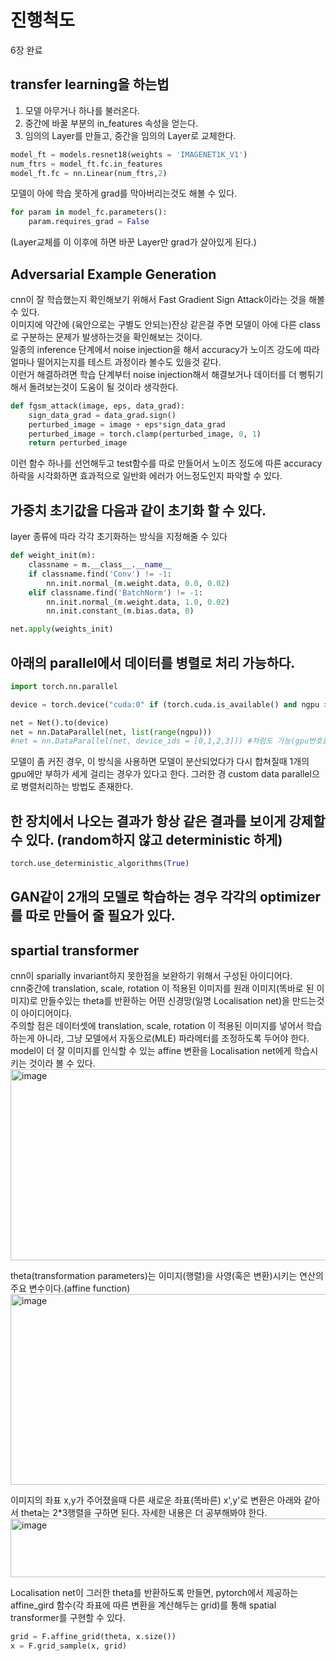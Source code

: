 # 진행척도
6장 완료




## transfer learning을 하는법
1. 모델 아무거나 하나를 불러온다.
2. 중간에 바꿀 부분의 in_features 속성을 얻는다.
3. 임의의 Layer를 만들고, 중간을 임의의 Layer로 교체한다.
```py
model_ft = models.resnet18(weights = 'IMAGENET1K_V1')   
num_ftrs = model_ft.fc.in_features   
model_ft.fc = nn.Linear(num_ftrs,2)   
```
모델이 아에 학습 못하게 grad를 막아버리는것도 해볼 수 있다.  
```py
for param in model_fc.parameters():   
    param.requires_grad = False   
```
(Layer교체를 이 이후에 하면 바꾼 Layer만 grad가 살아있게 된다.)   



## Adversarial Example Generation
cnn이 잘 학습했는지 확인해보기 위해서 Fast Gradient Sign Attack이라는 것을 해볼 수 있다.    
이미지에 약간에 (육안으로는 구별도 안되는)잔상 같은걸 주면 모델이 아에 다른 class로 구분하는 문제가 발생하는것을 확인해보는 것이다.   
일종의 inference 단계에서 noise injection을 해서 accuracy가 노이즈 강도에 따라 얼마나 떨어지는지를 테스트 과정이라 볼수도 있을것 같다.   
이런거 해결하려면 학습 단계부터 noise injection해서 해결보거나 데이터를 더 뻥튀기 해서 돌려보는것이 도움이 될 것이라 생각한다.   
```py
def fgsm_attack(image, eps, data_grad):   
    sign_data_grad = data_grad.sign()   
    perturbed_image = image + eps*sign_data_grad   
    perturbed_image = torch.clamp(perturbed_image, 0, 1)   
    return perturbed_image   
```
이런 함수 하나를 선언해두고 test함수를 따로 만들어서 노이즈 정도에 따른 accuracy하락을 시각화하면 효과적으로 일반화 에러가 어느정도인지 파악할 수 있다.   



## 가중치 초기값을 다음과 같이 초기화 할 수 있다.   
layer 종류에 따라 각각 초기화하는 방식을 지정해줄 수 있다   
```py
def weight_init(m):   
    classname = m.__class__.__name__   
    if classname.find('Conv') != -1:   
        nn.init.normal_(m.weight.data, 0.0, 0.02)   
    elif classname.find('BatchNorm') != -1:   
        nn.init.normal_(m.weight.data, 1.0, 0.02)     
        nn.init.constant_(m.bias.data, 0)       

net.apply(weights_init)    
```


## 아래의 parallel에서 데이터를 병렬로 처리 가능하다.     
```py
import torch.nn.parallel      

device = torch.device("cuda:0" if (torch.cuda.is_available() and ngpu > 0) else "cpu")     

net = Net().to(device)     
net = nn.DataParallel(net, list(range(ngpu)))
#net = nn.DataParallel(net, device_ids = [0,1,2,3])) #처럼도 가능(gpu번호를 적어서 넣어준다)
```
모델이 좀 커진 경우, 이 방식을 사용하면 모델이 분산되었다가 다시 합쳐질때 1개의 gpu에만 부하가 세게 걸리는 경우가 있다고 한다. 그러한 경 custom data parallel으로 병렬처리하는 방법도 존재한다.

## 한 장치에서 나오는 결과가 항상 같은 결과를 보이게 강제할 수 있다. (random하지 않고 deterministic 하게)   
```py
torch.use_deterministic_algorithms(True)   
```


## GAN같이 2개의 모델로 학습하는 경우 각각의 optimizer를 따로 만들어 줄 필요가 있다.



## spartial transformer
cnn이 sparially invariant하지 못한점을 보완하기 위해서 구성된 아이디어다.   
cnn중간에 translation, scale, rotation 이 적용된 이미지를 원래 이미지(똑바로 된 이미지)로 만들수있는 theta를 반환하는 어떤 신경망(일명 Localisation net)을 만드는것이 아이디어이다.    
주의할 점은 데이터셋에 translation, scale, rotation 이 적용된 이미지를 넣어서 학습하는게 아니라, 그냥 모델에서 자동으로(MLE) 파라메터를 조정하도록 두어야 한다.   
model이 더 잘 이미지를 인식할 수 있는 affine 변환을 Localisation net에게 학습시키는 것이라 볼 수 있다.   
<img width="663" height="306" alt="image" src="https://github.com/user-attachments/assets/97bc4d08-cddc-4e2a-b3aa-c9861fa705a7" />

theta(transformation parameters)는 이미지(행렬)을 사영(혹은 변환)시키는 연산의 주요 변수이다.(affine function)    
<img width="714" height="305" alt="image" src="https://github.com/user-attachments/assets/8338656a-64b5-4d49-b5cf-36bc8f582621" />    

이미지의 좌표 x,y가 주어졌을때 다른 새로운 좌표(똑바른) x',y'로 변환은 아래와 같아서 theta는 2*3행렬을 구하면 된다. 자세한 내용은 더 공부해봐야 한다.   
<img width="601" height="94" alt="image" src="https://github.com/user-attachments/assets/c915b7c6-5a57-4dc9-b5eb-2bbf1e416677" />

Localisation net이 그러한 theta를 반환하도록 만들면, pytorch에서 제공하는 affine_gird 함수(각 좌표에 따른 변환을 계산해두는 grid)를 통해 spatial transformer를 구현할 수 있다.    
```py
grid = F.affine_grid(theta, x.size())    
x = F.grid_sample(x, grid)    
```



